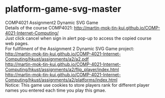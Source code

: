 # platform-game-svg-master
COMP4021 Assignment2 Dynamic SVG Game  
Details of the course COMP4021: http://martin-mok-tin-kui.github.io/COMP-4021-Internet-Computing/  
Just click cancel when sign in alert pop-up to access the copied course web pages.  
For fullfilment of the Assignment 2 Dynamic SVG Game project:  
http://martin-mok-tin-kui.github.io/COMP-4021-Internet-Computing/hkust/assignments/a2/a2.pdf  
http://martin-mok-tin-kui.github.io/COMP-4021-Internet-Computing/hkust/assignments/a2/flip_player/index.html  
http://martin-mok-tin-kui.github.io/COMP-4021-Internet-Computing/hkust/assignments/a2/platforms/index.html  
Notice: This game use cookies to store players rank for different player names you entered each time you play this gmae.
